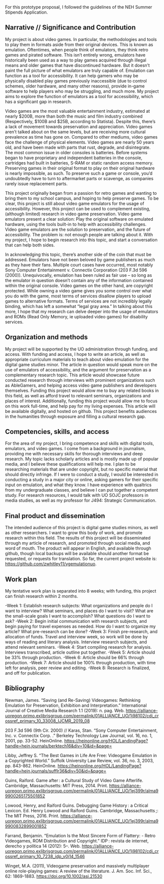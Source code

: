 For this prototype proposal, I followed the guidelines of the NEH Summer Stipends Application. 

## Narrative // Significance and Contribution

My project is about video games. In particular, the methodologies and tools to play them in formats aside from their original devices. This is known as emulation. Oftentimes, when people think of emulators, they think retro games and pirated software. This isn’t entirely wrong, emulators have historically been used as a way to play games acquired through illegal means and older games that have discontinued hardware. But it doesn’t paint the full picture of what emulators are truly capable of. Emulation can function as a tool for accessibility. It can help gamers who may be physically disabled play games previously inaccessible (due to control schemes, older hardware, and many other reasons), provide in-game software to help players who may be struggling, and much more. My project aims to explore the function of emulators as a tool for accessibility, which has a significant gap in research. 

Video games are the most valuable entertainment industry, estimated at nearly $200B, more than both the music and film industry combined (Respectively, $100B and $25B, according to Statista). Despite this, there’s a lack of movement towards preservation and appreciation. Video games aren’t talked about on the same levels, but are receiving more cultural prevalence as time has gone on. Compared to other mediums, video games face the challenge of physical elements. Video games are nearly 50 years old, and have been made with parts that rust, degrade, and disintegrate. The most common issue in older consoles is batteries. Before systems began to have proprietary and independent batteries in the console, cartridges had built in batteries, S-RAM or static random access memory. Preserving games in their original format to play on their original hardware is nearly impossible, as such. To preserve such a game or console, you’d undoubtedly have to turn to aftermarket parts or scavenge, as companies rarely issue replacement parts.

This project originally began from a passion for retro games and wanting to bring them to my school campus, and hoping to help preserve games. To be clear, this project is still about video game emulators for the usage of accessibility. However, this project can be used to complement existing, (although limited) research in video game preservation. Video game emulators present a clear solution: Play the original software on emulated hardware, using the tools built-in to help with accessibility challenges. Video game emulators are the solution to preservation, and the future of accessibility. The problem is: not enough people are talking about it. With my project, I hope to begin research into this topic, and start a conversation that can help both sides. 

In acknowledging this topic, there’s another side of the coin that must be addressed. Emulators have not been beloved by game publishers as much as they have their fans. Multiple court cases have occurred, most notably Sony Computer Entertainment v. Connectix Corporation (203 F.3d 596 (2000)). Unequivocally, emulation has been ruled as fair use – so long as the emulator in question doesn’t contain any of the information contained within the original console. Video games on the other hand, are copyright protected. While owning a video game gives you some control over what you do with the game, most terms of services disallow players to upload games to alternative formats. Terms of services are not incredibly legally binding, which has left a somewhat “legal gray area.” In talking about this more, I hope that my research can delve deeper into the usage of emulators and ROMs (Read Only Memory, ie uploaded video games) for disability services. 


## Organization and methods 

My project will be supported by the UO administration through funding, and access. With funding and access, I hope to write an article, as well as appropriate curriculum materials to teach about video emulation for the digital game studies minor. The article in question would speak more on the use of emulators of accessibility, and the argument for preservation as a complementary research topic. This article would showcase future conducted research through interviews with prominent organizations such as AbleGamers, and helping access video game publishers and developers themselves. Funding this project would allow me to buy any related books in this field, as well as afford travel to relevant seminars, organizations and places of interest. Additionally, funding this project would allow me to focus on this work full-time, and help pay for my living expenses. This article will be available digitally, and hosted on github. This project benefits audiences in the humanities through exposure and filling a cultural research gap.

## Competencies, skills, and access 

For the area of my project, I bring competence and skills with digital tools, emulators, and video games. I come from a background in journalism, providing me with necessary skills for thorough interviews and deep research. My topic lacks scholarly articles and is mostly made up of popular media, and I believe these qualifications will help me. I plan to be researching materials that are under copyright, but no specific material that should directly infringe. If I were to conduct a study, I would be interested in conducting a study in a major city or online, asking gamers for their specific input on emulation, and what they know. I have experience with qualtrics from my undergraduate classes, and believe I can put together a competent study. For research resources, I would talk with UO SOJC professors in media studies, as well as my professor for J494: Strategic Communication.

## Final product and dissemination 

The intended audience of this project is digital game studies minors, as well as other researchers. I want to grow this body of work, and promote research within this field. The results of this project will be disseminated through my article of research, and promoted through social media, and word of mouth. The product will appear in English, and available through github, though local backups will be available should another format be requested, or requests for translation. So far, the current project website is: https://github.com/zwhitley11/vgemulationuo.


## Work plan 

My tentative work plan is separated into 8 weeks; with funding, this project can finish research within 2 months. 

-Week 1: Establish research subjects: What organizations and people do I want to interview? What seminars, and places do I want to visit? What are the small-scale goals I want to accomplish? What questions do I want to ask?
-Week 2: Begin initial communication with research subjects, and begin paying for travel expenses as needed. How do I want to organize my article? What pre-research can be done?
-Week 3: Finish pre-research, and allocation of funds. Travel and interview week, so work will be done by ways of reading and literary analysis. Interview research subjects, and attend relevant seminars.
-Week 4: Start compiling research for analysis. Interviews transcribed, article outline put together. 
-Week 5: Article should be 33% through production.
-Week 6: Article should be 66% through production.
-Week 7: Article should be 100% through production, with time left for analysis, peer review and editing. 
-Week 8: Research is finalized, and off for publication.

## Bibliography 

Newman, James. “Saving (and Re-Saving) Videogames: Rethinking Emulation for Preservation, Exhibition and Interpretation.” International Journal of Creative Media Research 1.1 (2019): n. pag. Web. https://alliance-uoregon.primo.exlibrisgroup.com/permalink/01ALLIANCE_UO/1j98102/cdi_crossref_primary_10_33008_IJCMR_2019_08

203 F.3d 596 (9th Cir. 2000) // Karas, Stan. “Sony Computer Entertainment, Inc. v. Connectix Corp. .” Berkeley Technology Law Journal, vol. 16, no. 1, 2001, pp. 33-52. HeinOnline. https://heinonline.org/HOL/LandingPage?handle=hein.journals/berktech16&div=10&id=&page=

Libby, Jeffrey S. “The Best Games in Life Are Free: Videogame Emulation in a Copyrighted World.” Suffolk University Law Review, vol. 36, no. 3, 2003, pp. 843-862. HeinOnline. https://heinonline.org/HOL/LandingPage?handle=hein.journals/sufflr36&div=50&id=&page=

Guins, Raiford. Game after : a Cultural Study of Video Game Afterlife. Cambridge, Massachusetts: MIT Press, 2014. Print. https://alliance-uoregon.primo.exlibrisgroup.com/permalink/01ALLIANCE_UO/1ej399r/alma99900265175501852

Lowood, Henry, and Raiford Guins. Debugging Game History : a Critical Lexicon. Ed. Henry Lowood and Raiford Guins. Cambridge, Massachusetts ;: The MIT Press, 2016. Print. https://alliance-uoregon.primo.exlibrisgroup.com/permalink/01ALLIANCE_UO/1ej399r/alma99900832899001852

Farrand, Benjamin. “Emulation Is the Most Sincere Form of Flattery: - Retro Videogames, ROM Distribution and Copyright.” IDP : revista de internet, derecho y política 14 (2012): 5–. Web. https://alliance-uoregon.primo.exlibrisgroup.com/permalink/01ALLIANCE_UO/1j98102/cdi_crossref_primary_10_7238_idp_v0i14_1546

Winget, M.A. (2011), Videogame preservation and massively multiplayer online role-playing games: A review of the literature. J. Am. Soc. Inf. Sci., 62: 1869-1883. https://doi.org/10.1002/asi.21530
